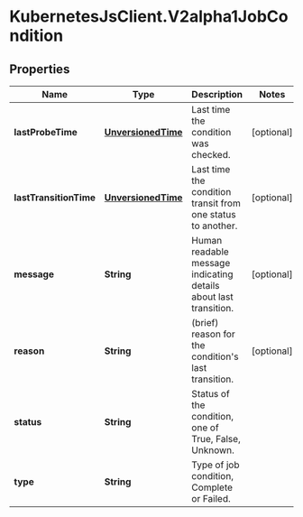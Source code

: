 # KubernetesJsClient.V2alpha1JobCondition

## Properties
Name | Type | Description | Notes
------------ | ------------- | ------------- | -------------
**lastProbeTime** | [**UnversionedTime**](UnversionedTime.md) | Last time the condition was checked. | [optional] 
**lastTransitionTime** | [**UnversionedTime**](UnversionedTime.md) | Last time the condition transit from one status to another. | [optional] 
**message** | **String** | Human readable message indicating details about last transition. | [optional] 
**reason** | **String** | (brief) reason for the condition&#39;s last transition. | [optional] 
**status** | **String** | Status of the condition, one of True, False, Unknown. | 
**type** | **String** | Type of job condition, Complete or Failed. | 


